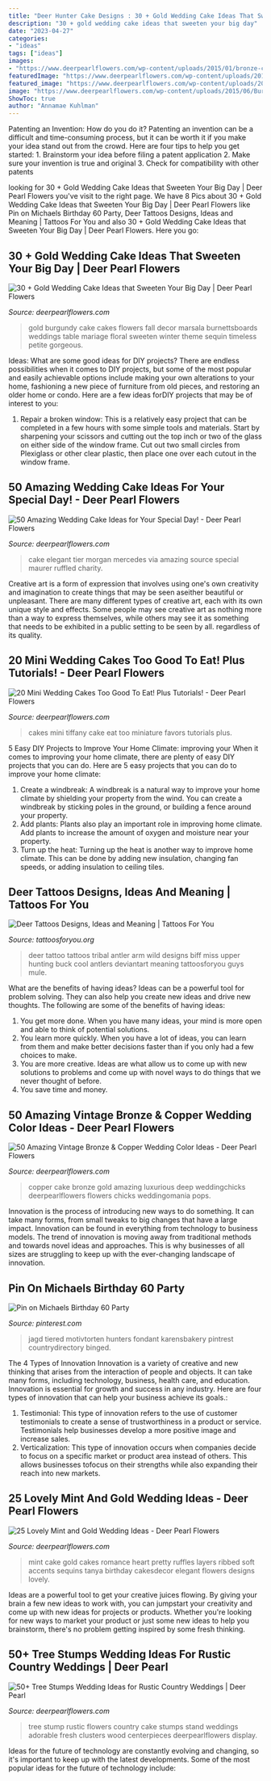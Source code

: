 ```yaml
---
title: "Deer Hunter Cake Designs : 30 + Gold Wedding Cake Ideas That Sweeten Your Big Day"
description: "30 + gold wedding cake ideas that sweeten your big day"
date: "2023-04-27"
categories:
- "ideas"
tags: ["ideas"]
images:
- "https://www.deerpearlflowers.com/wp-content/uploads/2015/01/bronze-copper-wedding-cake.jpg"
featuredImage: "https://www.deerpearlflowers.com/wp-content/uploads/2015/06/Burgundy-and-gold-wedding-cake.jpg"
featured_image: "https://www.deerpearlflowers.com/wp-content/uploads/2017/03/Elegant-three-tier-white-textured-wedding-cake-via-Mercedes-Morgan-Photography.jpg"
image: "https://www.deerpearlflowers.com/wp-content/uploads/2015/06/Burgundy-and-gold-wedding-cake.jpg"
ShowToc: true
author: "Annamae Kuhlman"
---
```



Patenting an Invention: How do you do it?
Patenting an invention can be a difficult and time-consuming process, but it can be worth it if you make your idea stand out from the crowd. Here are four tips to help you get started: 1. Brainstorm your idea before filing a patent application 
2. Make sure your invention is true and original 
3. Check for compatibility with other patents 

	

		
looking for 30 + Gold Wedding Cake Ideas that Sweeten Your Big Day | Deer Pearl Flowers you've visit to the right page. We have 8 Pics about 30 + Gold Wedding Cake Ideas that Sweeten Your Big Day | Deer Pearl Flowers like Pin on Michaels Birthday 60 Party, Deer Tattoos Designs, Ideas and Meaning | Tattoos For You and also 30 + Gold Wedding Cake Ideas that Sweeten Your Big Day | Deer Pearl Flowers. Here you go:
		
    
## 30 + Gold Wedding Cake Ideas That Sweeten Your Big Day | Deer Pearl Flowers

<img loading=lazy src="https://www.deerpearlflowers.com/wp-content/uploads/2015/06/Burgundy-and-gold-wedding-cake.jpg" onerror="this.onerror=null;this.src='https://tse1.mm.bing.net/th?id=OIP.OrBRAw_kTRDxIO-YsqvQ6gHaLH&amp;pid=15.1';" alt="30 + Gold Wedding Cake Ideas that Sweeten Your Big Day | Deer Pearl Flowers">

_Source: deerpearlflowers.com_

>gold burgundy cake cakes flowers fall decor marsala burnettsboards weddings table mariage floral sweeten winter theme sequin timeless petite gorgeous. 

	

Ideas: What are some good ideas for DIY projects?
There are endless possibilities when it comes to DIY projects, but some of the most popular and easily achievable options include making your own alterations to your home, fashioning a new piece of furniture from old pieces, and restoring an older home or condo. Here are a few ideas forDIY projects that may be of interest to you: 
1. Repair a broken window: This is a relatively easy project that can be completed in a few hours with some simple tools and materials. Start by sharpening your scissors and cutting out the top inch or two of the glass on either side of the window frame. Cut out two small circles from Plexiglass or other clear plastic, then place one over each cutout in the window frame.

    
## 50 Amazing Wedding Cake Ideas For Your Special Day! - Deer Pearl Flowers

<img loading=lazy src="https://www.deerpearlflowers.com/wp-content/uploads/2017/03/Elegant-three-tier-white-textured-wedding-cake-via-Mercedes-Morgan-Photography.jpg" onerror="this.onerror=null;this.src='https://tse1.mm.bing.net/th?id=OIP.Cgf0PYFRv6K_0bkrG03c-AHaMA&amp;pid=15.1';" alt="50 Amazing Wedding Cake Ideas for Your Special Day! - Deer Pearl Flowers">

_Source: deerpearlflowers.com_

>cake elegant tier morgan mercedes via amazing source special maurer ruffled charity. 

	

Creative art is a form of expression that involves using one's own creativity and imagination to create things that may be seen aseither beautiful or unpleasant. There are many different types of creative art, each with its own unique style and effects. Some people may see creative art as nothing more than a way to express themselves, while others may see it as something that needs to be exhibited in a public setting to be seen by all. regardless of its quality.

    
## 20 Mini Wedding Cakes Too Good To Eat! Plus Tutorials! - Deer Pearl Flowers

<img loading=lazy src="https://www.deerpearlflowers.com/wp-content/uploads/2015/05/Tiffany-blue-and-white-mini-wedding-cakes.jpg" onerror="this.onerror=null;this.src='https://tse1.mm.bing.net/th?id=OIP.z1mdx5DwwjjWB_wS1iPpWwHaJ4&amp;pid=15.1';" alt="20 Mini Wedding Cakes Too Good To Eat! Plus Tutorials! - Deer Pearl Flowers">

_Source: deerpearlflowers.com_

>cakes mini tiffany cake eat too miniature favors tutorials plus. 

	

5 Easy DIY Projects to Improve Your Home Climate: improving your
When it comes to improving your home climate, there are plenty of easy DIY projects that you can do. Here are 5 easy projects that you can do to improve your home climate: 
1. Create a windbreak: A windbreak is a natural way to improve your home climate by shielding your property from the wind. You can create a windbreak by sticking poles in the ground, or building a fence around your property. 
2. Add plants: Plants also play an important role in improving home climate. Add plants to increase the amount of oxygen and moisture near your property. 
3. Turn up the heat: Turning up the heat is another way to improve home climate. This can be done by adding new insulation, changing fan speeds, or adding insulation to ceiling tiles. 

    
## Deer Tattoos Designs, Ideas And Meaning | Tattoos For You

<img loading=lazy src="http://www.tattoosforyou.org/wp-content/uploads/2013/11/Deer-Tattoos-For-Men-768x1024.jpg" onerror="this.onerror=null;this.src='https://tse4.mm.bing.net/th?id=OIP.qPDaN85p34gOUMjmJafovgHaJ4&amp;pid=15.1';" alt="Deer Tattoos Designs, Ideas and Meaning | Tattoos For You">

_Source: tattoosforyou.org_

>deer tattoo tattoos tribal antler arm wild designs biff miss upper hunting buck cool antlers deviantart meaning tattoosforyou guys mule. 

	

What are the benefits of having ideas?
Ideas can be a powerful tool for problem solving. They can also help you create new ideas and drive new thoughts. The following are some of the benefits of having ideas: 
1. You get more done. When you have many ideas, your mind is more open and able to think of potential solutions. 
2. You learn more quickly. When you have a lot of ideas, you can learn from them and make better decisions faster than if you only had a few choices to make. 
3. You are more creative. Ideas are what allow us to come up with new solutions to problems and come up with novel ways to do things that we never thought of before. 
4. You save time and money.

    
## 50 Amazing Vintage Bronze &amp; Copper Wedding Color Ideas - Deer Pearl Flowers

<img loading=lazy src="https://www.deerpearlflowers.com/wp-content/uploads/2015/01/bronze-copper-wedding-cake.jpg" onerror="this.onerror=null;this.src='https://tse3.mm.bing.net/th?id=OIP.1lKiw1uuuC4FhTS0suz5QAHaLH&amp;pid=15.1';" alt="50 Amazing Vintage Bronze &amp; Copper Wedding Color Ideas - Deer Pearl Flowers">

_Source: deerpearlflowers.com_

>copper cake bronze gold amazing luxurious deep weddingchicks deerpearlflowers flowers chicks weddingomania pops. 

	

Innovation is the process of introducing new ways to do something. It can take many forms, from small tweaks to big changes that have a large impact. Innovation can be found in everything from technology to business models. The trend of innovation is moving away from traditional methods and towards novel ideas and approaches. This is why businesses of all sizes are struggling to keep up with the ever-changing landscape of innovation.

    
## Pin On Michaels Birthday 60 Party

<img loading=lazy src="https://i.pinimg.com/736x/65/10/c3/6510c31ef422b338c5e8b3ed4218841e.jpg" onerror="this.onerror=null;this.src='https://tse4.mm.bing.net/th?id=OIP.PyLV53tScPI-rIcxnuZEeAHaLI&amp;pid=15.1';" alt="Pin on Michaels Birthday 60 Party">

_Source: pinterest.com_

>jagd tiered motivtorten hunters fondant karensbakery pintrest countrydirectory binged. 

	

The 4 Types of Innovation
Innovation is a variety of creative and new thinking that arises from the interaction of people and objects. It can take many forms, including technology, business, health care, and education. Innovation is essential for growth and success in any industry. Here are four types of innovation that can help your business achieve its goals.: 
1. Testimonial: This type of innovation refers to the use of customer testimonials to create a sense of trustworthiness in a product or service. Testimonials help businesses develop a more positive image and increase sales. 
2. Verticalization: This type of innovation occurs when companies decide to focus on a specific market or product area instead of others. This allows businesses tofocus on their strengths while also expanding their reach into new markets. 

    
## 25 Lovely Mint And Gold Wedding Ideas - Deer Pearl Flowers

<img loading=lazy src="https://www.deerpearlflowers.com/wp-content/uploads/2015/06/mint-romance-Soft-mint-ribbed-layers-wedding-cake-with-gold-accents-and-sequins.jpg" onerror="this.onerror=null;this.src='https://tse1.mm.bing.net/th?id=OIP.BlSOghb-DalIT-Qiu5J4BAHaO4&amp;pid=15.1';" alt="25 Lovely Mint and Gold Wedding Ideas - Deer Pearl Flowers">

_Source: deerpearlflowers.com_

>mint cake gold cakes romance heart pretty ruffles layers ribbed soft accents sequins tanya birthday cakesdecor elegant flowers designs lovely. 

	

Ideas are a powerful tool to get your creative juices flowing. By giving your brain a few new ideas to work with, you can jumpstart your creativity and come up with new ideas for projects or products. Whether you're looking for new ways to market your product or just some new ideas to help you brainstorm, there's no problem getting inspired by some fresh thinking.

    
## 50+ Tree Stumps Wedding Ideas For Rustic Country Weddings | Deer Pearl

<img loading=lazy src="http://www.deerpearlflowers.com/wp-content/uploads/2015/05/tree-stump-cake-stand-is-adorable-with-clusters-of-fresh-flowers-on-the-cake-682x1024.jpg" onerror="this.onerror=null;this.src='https://tse4.mm.bing.net/th?id=OIP.cbM1PZmXXpMESfyuA43B2AHaLH&amp;pid=15.1';" alt="50+ Tree Stumps Wedding Ideas for Rustic Country Weddings | Deer Pearl">

_Source: deerpearlflowers.com_

>tree stump rustic flowers country cake stumps stand weddings adorable fresh clusters wood centerpieces deerpearlflowers display. 

	

Ideas for the future of technology are constantly evolving and changing, so it's important to keep up with the latest developments. Some of the most popular ideas for the future of technology include: 

